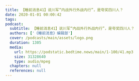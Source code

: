 ```yaml
---
title: 【睡前消息41】说川军“内战外行外战内行”，是夸奖四川人？
date: 2020-01-01 00:00:42
tags:
podcast:
  subtitle: 【睡前消息41】说川军“内战外行外战内行”，是夸奖四川人？
  authors: ['《睡前消息》编辑部']
  cover: /podcasts/main/assets/logo.png
  duration: 1305
  media:
    url: https://podstatic.bedtime.news/main/1-100/41.mp3
    size: 31328640
    type: audio/mpeg
  chapters: null
  references: null
---
```

